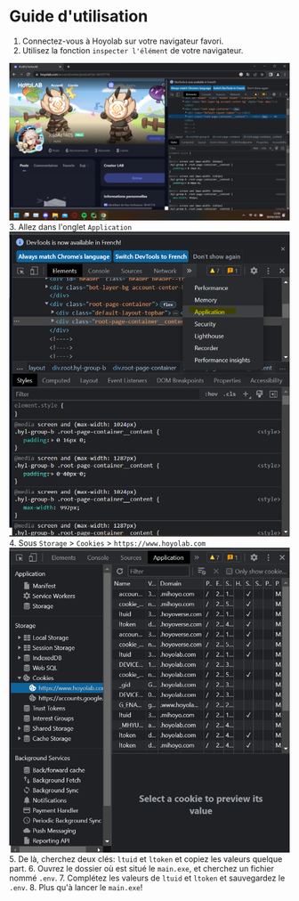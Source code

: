 # Guide d'utilisation
1. Connectez-vous à Hoyolab sur votre navigateur favori.
2. Utilisez la fonction <code>inspecter l'élément</code> de votre navigateur. 
<img src="img/2.png">
3. Allez dans l'onglet <code>Application</code>
<img src="img/3.png">
4. Sous <code>Storage</code> > <code>Cookies</code> > <code>https://www.hoyolab.com</code>
<img src="img/4.png">
5. De là, cherchez deux clés: <code>ltuid</code> et <code>ltoken</code> et copiez les valeurs quelque part.
6. Ouvrez le dossier où est situé le <code>main.exe</code>, et cherchez un fichier nommé <code>.env</code>.
7. Complétez les valeurs de <code>ltuid</code> et <code>ltoken</code> et sauvegardez le <code>.env</code>.
8. Plus qu'à lancer le <code>main.exe</code>!
